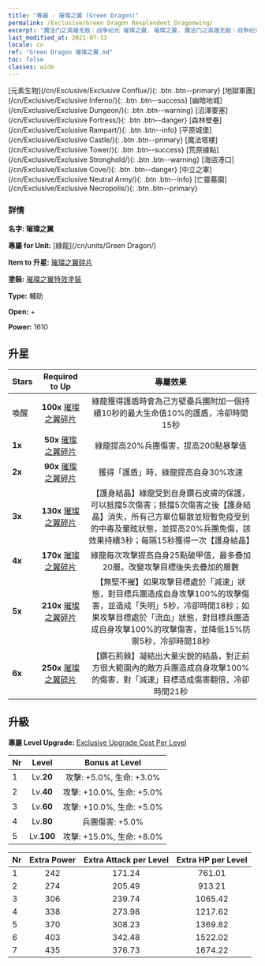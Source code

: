 ```yaml
---
title: "專屬 - 璀璨之翼 (Green Dragon)"
permalink: /Exclusive/Green Dragon Resplendent Dragonwing/
excerpt: "魔法门之英雄无敌：战争纪元 璀璨之翼. 璀璨之翼. 魔法门之英雄无敌：战争纪元 專屬 璀璨之翼. 綠龍 專屬."
last_modified_at: 2021-07-13
locale: cn
ref: "Green Dragon 璀璨之翼.md"
toc: false
classes: wide
---
```

 [元素生物](/cn/Exclusive/Exclusive Conflux/){: .btn .btn--primary} [地獄軍團](/cn/Exclusive/Exclusive Inferno/){: .btn .btn--success} [幽暗地城](/cn/Exclusive/Exclusive Dungeon/){: .btn .btn--warning} [沼澤要塞](/cn/Exclusive/Exclusive Fortress/){: .btn .btn--danger} [森林壁壘](/cn/Exclusive/Exclusive Rampart/){: .btn .btn--info} [平原城堡](/cn/Exclusive/Exclusive Castle/){: .btn .btn--primary} [魔法塔樓](/cn/Exclusive/Exclusive Tower/){: .btn .btn--success} [荒原據點](/cn/Exclusive/Exclusive Stronghold/){: .btn .btn--warning} [海盜港口](/cn/Exclusive/Exclusive Cove/){: .btn .btn--danger} [中立之軍](/cn/Exclusive/Exclusive Neutral Army/){: .btn .btn--info} [亡靈墓園](/cn/Exclusive/Exclusive Necropolis/){: .btn .btn--primary} 

### 詳情
 **名字: 璀璨之翼** 

 **專屬 for Unit:** [綠龍](/cn/units/Green Dragon/) 

 **Item to 升星:** [璀璨之翼碎片](/cn/Items/con_976/)

 **塗裝:** [璀璨之翼特效塗裝](/cn/Items/con_644/)

 **Type:** 輔助

 **Open:** +

 **Power:** 1610

## 升星

  |     Stars    |  Required to Up | 專屬效果 |
  |:-------------|:---------------:|:---------------:|
  |  喚醒  | **100x** [璀璨之翼碎片](/cn/Items/con_976/) | 綠龍獲得護盾時會為己方壁壘兵團附加一個持續10秒的最大生命值10%的護盾，冷卻時間15秒 |
  | **1x** <i class="fas fa-star"/> | **50x** [璀璨之翼碎片](/cn/Items/con_976/) | 綠龍提高20%兵團傷害，提高200點暴擊值 |
  | **2x** <i class="fas fa-star"/> | **90x** [璀璨之翼碎片](/cn/Items/con_976/) | 獲得「護盾」時，綠龍提高自身30%攻速 |
  | **3x** <i class="fas fa-star"/> | **130x** [璀璨之翼碎片](/cn/Items/con_976/) | 【護身結晶】綠龍受到自身鑽石皮膚的保護，可以抵擋5次傷害；抵擋5次傷害之後【護身結晶】消失，所有己方單位驅散並短暫免疫受到的中毒及暈眩狀態，並提高20%兵團免傷，該效果持續3秒；每隔15秒獲得一次【護身結晶】 |
  | **4x** <i class="fas fa-star"/> | **170x** [璀璨之翼碎片](/cn/Items/con_976/) | 綠龍每次攻擊提高自身25點破甲值，最多疊加20層。改變攻擊目標後失去疊加的層數 |
  | **5x** <i class="fas fa-star"/> | **210x** [璀璨之翼碎片](/cn/Items/con_976/) | 【無堅不摧】如果攻擊目標處於「減速」狀態，對目標兵團造成自身攻擊100%的攻擊傷害，並造成「失明」5秒，冷卻時間18秒；如果攻擊目標處於「流血」狀態，對目標兵團造成自身攻擊100%的攻擊傷害，並降低15%防禦5秒，冷卻時間18秒 |
  | **6x** <i class="fas fa-star"/> | **250x** [璀璨之翼碎片](/cn/Items/con_976/) | 【鑽石荊棘】凝結出大量尖銳的結晶，對正前方很大範圍內的敵方兵團造成自身攻擊100%的傷害，對「減速」目標造成傷害翻倍，冷卻時間21秒 |


## 升級
 **專屬 Level Upgrade:** [Exclusive Upgrade Cost Per Level](/Exclusive/ExclusiveUpgradeCostPerLevel/)

  |  Nr  |   Level  | Bonus at Level |
  |:-----|:--------:|:--------------:|
  | 1 | Lv.**20** | 攻擊: +5.0%, 生命: +3.0% |
  | 2 | Lv.**40** | 攻擊: +10.0%, 生命: +5.0% |
  | 3 | Lv.**60** | 攻擊: +10.0%, 生命: +5.0% |
  | 4 | Lv.**80** | 兵團傷害: +5.0% |
  | 5 | Lv.**100** | 攻擊: +15.0%, 生命: +8.0% |


  |  Nr  |  Extra Power | Extra Attack per Level | Extra HP per Level |
  |:-----|:--------:|:--------:|:--------:|
  | 1 | 242 | 171.24 | 761.01 |
  | 2 | 274 | 205.49 | 913.21 |
  | 3 | 306 | 239.74 | 1065.42 |
  | 4 | 338 | 273.98 | 1217.62 |
  | 5 | 370 | 308.23 | 1369.82 |
  | 6 | 403 | 342.48 | 1522.02 |
  | 7 | 435 | 376.73 | 1674.22 |


